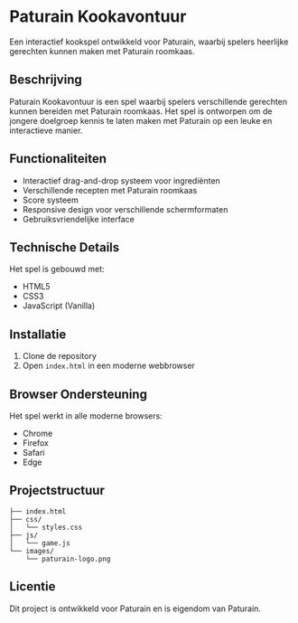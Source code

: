 # Paturain Kookavontuur

Een interactief kookspel ontwikkeld voor Paturain, waarbij spelers heerlijke gerechten kunnen maken met Paturain roomkaas.

## Beschrijving

Paturain Kookavontuur is een spel waarbij spelers verschillende gerechten kunnen bereiden met Paturain roomkaas. Het spel is ontworpen om de jongere doelgroep kennis te laten maken met Paturain op een leuke en interactieve manier.

## Functionaliteiten

- Interactief drag-and-drop systeem voor ingrediënten
- Verschillende recepten met Paturain roomkaas
- Score systeem
- Responsive design voor verschillende schermformaten
- Gebruiksvriendelijke interface

## Technische Details

Het spel is gebouwd met:
- HTML5
- CSS3
- JavaScript (Vanilla)

## Installatie

1. Clone de repository
2. Open `index.html` in een moderne webbrowser

## Browser Ondersteuning

Het spel werkt in alle moderne browsers:
- Chrome
- Firefox
- Safari
- Edge

## Projectstructuur

```
├── index.html
├── css/
│   └── styles.css
├── js/
│   └── game.js
└── images/
    └── paturain-logo.png
```

## Licentie

Dit project is ontwikkeld voor Paturain en is eigendom van Paturain.